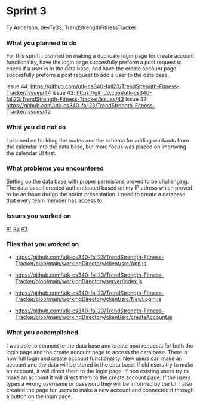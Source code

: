 # Sprint 3

Ty Anderson, devTy33, TrendStrengthFitnessTracker

### What you planned to do
For this sprint I planned on making a duplicate login page for create account functionality, have the login page succesfully preform a post request to check if a user is in the data base, and have the create account page succesfully preform a post request to add a user to the data base.

Issue 44: https://github.com/utk-cs340-fall23/TrendStrength-Fitness-Tracker/issues/44
Issue 43: https://github.com/utk-cs340-fall23/TrendStrength-Fitness-Tracker/issues/43
Issue 42: https://github.com/utk-cs340-fall23/TrendStrength-Fitness-Tracker/issues/42

### What you did not do
I planned on building the routes and the schema for adding workouts from the calendar into the data base, but more focus was placed on improving the calendar UI first.

### What problems you encountered 
Setting up the data base with proper permisions proved to be challenging. The data base I created authenticated based on my IP adress which proved to be an issue durign the sprint presentation. I need to create a database that every team member has access to.

### Issues you worked on

[#1](https://github.com/utk-cs340-fall23/TrendStrength-Fitness-Tracker/issues/44)
[#2](https://github.com/utk-cs340-fall23/TrendStrength-Fitness-Tracker/issues/43)
[#3](https://github.com/utk-cs340-fall23/TrendStrength-Fitness-Tracker/issues/42)

### Files that you worked on
 - https://github.com/utk-cs340-fall23/TrendStrength-Fitness-Tracker/blob/main/workingDirectory/client/src/App.js

 - https://github.com/utk-cs340-fall23/TrendStrength-Fitness-Tracker/blob/main/workingDirectory/server/index.js
 - https://github.com/utk-cs340-fall23/TrendStrength-Fitness-Tracker/blob/main/workingDirectory/client/src/NewLogin.js

 - https://github.com/utk-cs340-fall23/TrendStrength-Fitness-Tracker/blob/main/workingDirectory/client/src/createAccount.js

### What you accomplished
I was able to connect to the data base and create post requests for both the login page and the create account page to access the data base. There is now full login and create account functionality. New users can make an account and the data will be stored in the data base. If old users try to make an account, it will direct them to the login page. If non existing users try to make an account it will direct them to the create account page. If the users types a wrong username or password they will be informed by the UI. I also created the page for users to make a new account and connected it through a button on the login page. 